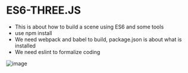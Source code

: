 # ES6-THREE.JS

* This is about how to build a scene using ES6 and some tools 
* use npm install
* We need webpack and babel to build, package.json is about what is installed
* We need eslint to formalize coding



![image]( https://github.com/FantasticFang/three.js-es6/blob/master/assets/picture/domino.gif)

